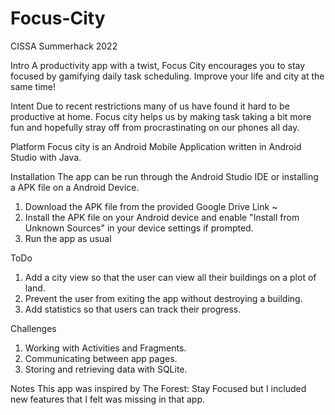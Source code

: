 # Focus-City

CISSA Summerhack 2022

Intro
A productivity app with a twist, Focus City encourages you to stay focused by gamifying daily task scheduling. Improve your life and city at the same time!

Intent
Due to recent restrictions many of us have found it hard to be productive at home. Focus city helps us by making task taking a bit more fun and hopefully stray off from procrastinating on our phones all day.

Platform
Focus city is an Android Mobile Application written in Android Studio with Java.

Installation
The app can be run through the Android Studio IDE or installing a APK file on a Android Device.
1. Download the APK file from the provided Google Drive Link ~
2. Install the APK file on your Android device and enable "Install from Unknown Sources" in your device settings if prompted.
3. Run the app as usual

ToDo
1. Add a city view so that the user can view all their buildings on a plot of land.
2. Prevent the user from exiting the app without destroying a building.
3. Add statistics so that users can track their progress.

Challenges
1. Working with Activities and Fragments.
2. Communicating between app pages. 
3. Storing and retrieving data with SQLite.

Notes
This app was inspired by The Forest: Stay Focused but I included new features that I felt was missing in that app.
